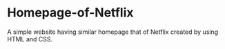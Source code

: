 # Homepage-of-Netflix
A simple website having similar homepage that of Netflix created by using HTML and CSS.
